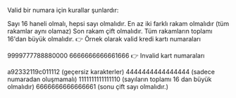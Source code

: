 Valid bir numara için kurallar şunlardır:

Sayı 16 haneli olmalı, hepsi sayı olmalıdır.
En az iki farklı rakam olmalıdır (tüm rakamlar aynı olamaz)
Son rakam çift olmalıdır.
Tüm rakamların toplamı 16'dan büyük olmalıdır.
👉 Örnek olarak valid kredi kartı numaraları

9999777788880000
6666666666661666
👉 Invalid kart numaraları

a92332119c011112 (geçersiz karakterler)
4444444444444444 (sadece numaradan oluşmamalı)
1111111111111110 (sayıların toplamı 16 dan büyük olmalıdır)
6666666666666661 (sonu çift sayı olmalıdır.)
